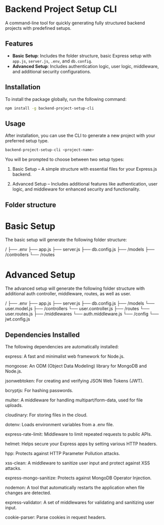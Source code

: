 # Backend Project Setup CLI

A command-line tool for quickly generating fully structured backend projects with predefined setups.

## Features

- **Basic Setup**: Includes the folder structure, basic Express setup with `app.js`, `server.js`, `.env`, and `db.config`.
- **Advanced Setup**: Includes authentication logic, user logic, middleware, and additional security configurations.

## Installation

To install the package globally, run the following command:

```bash
npm install -g backend-project-setup-cli
```

## Usage

After installation, you can use the CLI to generate a new project with your preferred setup type.

```bash
backend-project-setup-cli <project-name>
```

You will be prompted to choose between two setup types:

1. Basic Setup – A simple structure with essential files for your Express.js backend.

2. Advanced Setup – Includes additional features like authentication, user logic, and middleware for enhanced security and functionality.

## Folder structure

# Basic Setup

The basic setup will generate the following folder structure:

/<project-name>
├── .env
├── app.js
├── server.js
├── db.config.js
├── /models
├── /controllers
└── /routes

# Advanced Setup

The advanced setup will generate the following folder structure with additional auth controller, middleware, routes, as well as user.

/<project-name>
├── .env
├── app.js
├── server.js
├── db.config.js
├── /models
└── user.model.js
├── /controllers
└── user.controller.js
├── /routes
└── user.routes.js
├── /middlewares
└── auth.middleware.js
└── /config
└── jwt.config.js

## Dependencies Installed

The following dependencies are automatically installed:

express: A fast and minimalist web framework for Node.js.

mongoose: An ODM (Object Data Modeling) library for MongoDB and Node.js.

jsonwebtoken: For creating and verifying JSON Web Tokens (JWT).

bcryptjs: For hashing passwords.

multer: A middleware for handling multipart/form-data, used for file uploads.

cloudinary: For storing files in the cloud.

dotenv: Loads environment variables from a .env file.

express-rate-limit: Middleware to limit repeated requests to public APIs.

helmet: Helps secure your Express apps by setting various HTTP headers.

hpp: Protects against HTTP Parameter Pollution attacks.

xss-clean: A middleware to sanitize user input and protect against XSS attacks.

express-mongo-sanitize: Protects against MongoDB Operator Injection.

nodemon: A tool that automatically restarts the application when file changes are detected.

express-validator: A set of middlewares for validating and sanitizing user input.

cookie-parser: Parse cookies in request headers.
